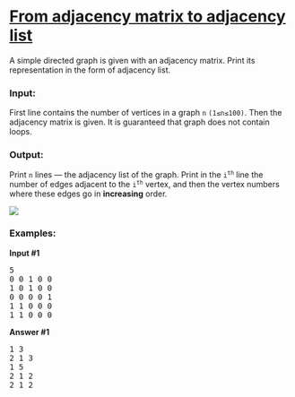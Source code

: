 # [From adjacency matrix to adjacency list](https://basecamp.eolymp.com/en/problems/3981)

A simple directed graph is given with an adjacency matrix. Print its representation in the form of adjacency list.

### **Input:**

First line contains the number of vertices in a graph <code>n</code> <code>(1≤n≤100)</code>. 
Then the adjacency matrix is given. It is guaranteed that graph does not contain loops.

### **Output:**
Print <code>n</code> lines — the adjacency list of the graph. Print in the <code>i<sup>th</sup></code> line the number of edges adjacent to the <code>i<sup>th</sup></code> vertex, 
and then the vertex numbers where these edges go in <strong>increasing</strong> order.

<img src="https://static.e-olymp.com/content/4d/4df7609ab53a66562ff79b1398cba1d0974c5685.gif" />

### **Examples:**

<strong>Input #1</strong>
<pre>
5
0 0 1 0 0
1 0 1 0 0
0 0 0 0 1
1 1 0 0 0
1 1 0 0 0
</pre>

<strong>Answer #1</strong>
<pre>
1 3
2 1 3
1 5
2 1 2
2 1 2
</pre>
